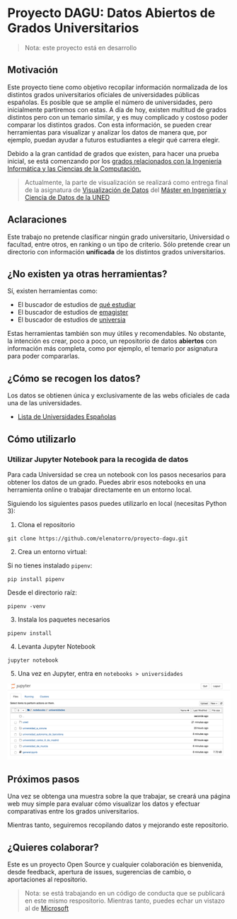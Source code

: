 # Proyecto DAGU: Datos Abiertos de Grados Universitarios

> Nota: este proyecto está en desarrollo

## Motivación

Este proyecto tiene como objetivo recopilar información normalizada de los distintos grados universitarios oficiales de universidades públicas españolas. Es posible que se amplíe el número de universidades, pero inicialmente partiremos con estas. A día de hoy, existen multitud de grados distintos pero con un temario similar, y es muy complicado y costoso poder comparar los distintos grados. Con esta información, se pueden crear herramientas para visualizar y analizar los datos de manera que, por ejemplo, puedan ayudar a futuros estudiantes a elegir qué carrera elegir.

Debido a la gran cantidad de grados que existen, para hacer una prueba inicial, se está comenzando por los [grados relacionados con la Ingeniería Informática y las Ciencias de la Computación.](universidades/grados_informatica/index.md)

> Actualmente, la parte de visualización se realizará como entrega final de la asignatura de [Visualización de Datos](http://portal.uned.es/portal/page?_pageid=93,69878406&_dad=portal&_schema=PORTAL&idAsignatura=31110060&idTitulacion=311001) del [Máster en Ingeniería y Ciencia de Datos de la UNED](http://portal.uned.es/portal/page?_pageid=93,69878428&_dad=portal&_schema=PORTAL)

## Aclaraciones

Este trabajo no pretende clasificar ningún grado universitario, Universidad o facultad, entre otros, en ranking o un tipo de criterio. Sólo pretende crear un directorio con información **unificada** de los distintos grados universitarios.

## ¿No existen ya otras herramientas?

Sí, existen herramientas como:

- El buscador de estudios de [qué estudiar](https://www.queestudiar.org/buscador-de-estudios/)
- El buscador de estudios de [emagister](https://www.emagister.com/universidades/)
- El buscador de estudios de [universia](https://www.universia.es/estudios)

Estas herramientas también son muy útiles y recomendables. No obstante, la intención es crear, poco a poco, un repositorio de datos **abiertos** con información más completa, como por ejemplo, el temario por asignatura para poder compararlas.

## ¿Cómo se recogen los datos?

Los datos se obtienen única y exclusivamente de las webs oficiales de cada una de las universidades.

* [Lista de Universidades Españolas](universidades/lista-universidades-publicas.md)

## Cómo utilizarlo

### Utilizar Jupyter Notebook para la recogida de datos

Para cada Universidad se crea un notebook con los pasos necesarios para obtener los datos de un grado. Puedes abrir esos notebooks en una herramienta online o trabajar directamente en un entorno local.

Siguiendo los siguientes pasos puedes utilizarlo en local (necesitas Python 3):

1. Clona el repositorio

```
git clone https://github.com/elenatorro/proyecto-dagu.git
```

2. Crea un entorno virtual:

Si no tienes instalado `pipenv`:

```
pip install pipenv
```

Desde el directorio raíz:

```
pipenv -venv
```

3. Instala los paquetes necesarios

```
pipenv install
```

4. Levanta Jupyter Notebook

```
jupyter notebook
```

5. Una vez en Jupyter, entra en `notebooks > universidades`

!['Captura de pantalla de Jupyter'](images/jupyter-screenshot.png)


## Próximos pasos

Una vez se obtenga una muestra sobre la que trabajar, se creará una página web muy simple para evaluar cómo visualizar los datos y efectuar comparativas entre los grados universitarios.

Mientras tanto, seguiremos recopilando datos y mejorando este repositorio.

## ¿Quieres colaborar?

Este es un proyecto Open Source y cualquier colaboración es bienvenida, desde feedback, apertura de issues, sugerencias de cambio, o aportaciones al repositorio.

> Nota: se está trabajando en un código de conducta que se publicará en este mismo respositorio. Mientras tanto, puedes echar un vistazo al de [Microsoft](https://opensource.microsoft.com/codeofconduct/)
